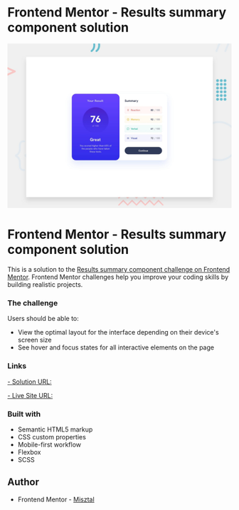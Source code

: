 # Frontend Mentor - Results summary component solution

![Design preview for the # Frontend Mentor - Results summary component solution](./design/desktop-preview.jpg)


# Frontend Mentor - Results summary component solution

This is a solution to the [Results summary component challenge on Frontend Mentor](https://www.frontendmentor.io/challenges/results-summary-component-CE_K6s0maV). Frontend Mentor challenges help you improve your coding skills by building realistic projects.

### The challenge

Users should be able to:

- View the optimal layout for the interface depending on their device's screen size
- See hover and focus states for all interactive elements on the page

### Links

[- Solution URL:](https://github.com/Misztalo/summary-component)

[- Live Site URL:](https://misztalo.github.io/summary-component/)

### Built with

- Semantic HTML5 markup
- CSS custom properties
- Mobile-first workflow
- Flexbox
- SCSS

## Author

- Frontend Mentor - [Misztal](https://www.frontendmentor.io/profile/Misztalo)
